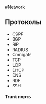 #Network
## Протоколы
- OSPF 
- BGP 
- RIP 
- RADIUS
- Omnigate
- TCP
- UDP
- DHCP
- DNS
- RDF
- SSH
#### **Trunk порты**

